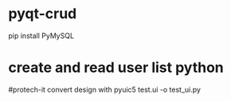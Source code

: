 # pyqt-crud
pip install PyMySQL
# create and read user list python 
#protech-it
convert design with
pyuic5 test.ui -o test_ui.py

